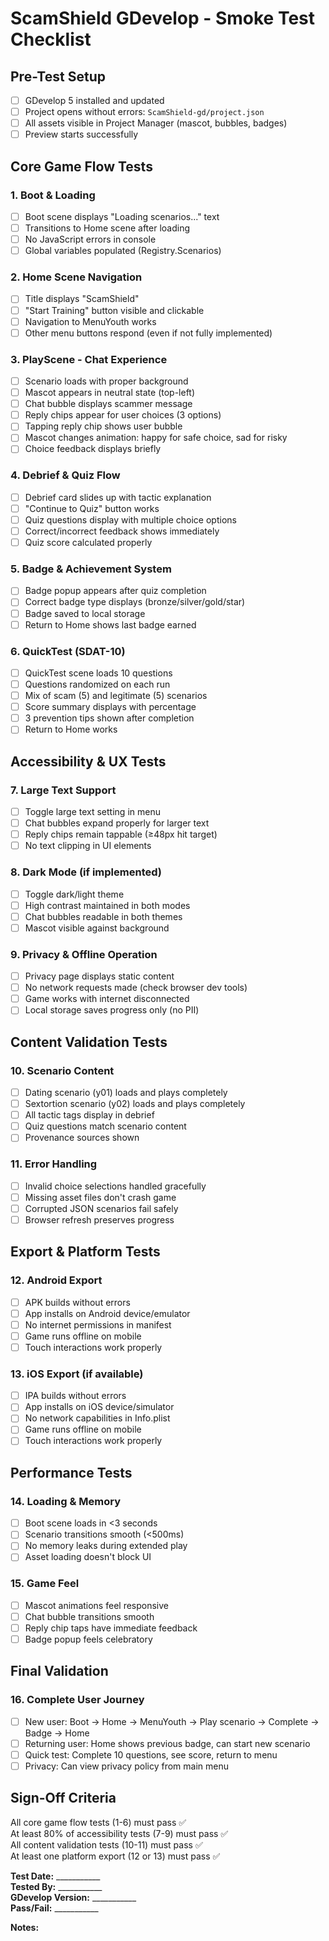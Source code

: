 # ScamShield GDevelop - Smoke Test Checklist

## Pre-Test Setup
- [ ] GDevelop 5 installed and updated
- [ ] Project opens without errors: `ScamShield-gd/project.json`
- [ ] All assets visible in Project Manager (mascot, bubbles, badges)
- [ ] Preview starts successfully

## Core Game Flow Tests

### 1. Boot & Loading
- [ ] Boot scene displays "Loading scenarios..." text
- [ ] Transitions to Home scene after loading
- [ ] No JavaScript errors in console
- [ ] Global variables populated (Registry.Scenarios)

### 2. Home Scene Navigation
- [ ] Title displays "ScamShield"
- [ ] "Start Training" button visible and clickable
- [ ] Navigation to MenuYouth works
- [ ] Other menu buttons respond (even if not fully implemented)

### 3. PlayScene - Chat Experience
- [ ] Scenario loads with proper background
- [ ] Mascot appears in neutral state (top-left)
- [ ] Chat bubble displays scammer message
- [ ] Reply chips appear for user choices (3 options)
- [ ] Tapping reply chip shows user bubble
- [ ] Mascot changes animation: happy for safe choice, sad for risky
- [ ] Choice feedback displays briefly

### 4. Debrief & Quiz Flow
- [ ] Debrief card slides up with tactic explanation
- [ ] "Continue to Quiz" button works
- [ ] Quiz questions display with multiple choice options
- [ ] Correct/incorrect feedback shows immediately
- [ ] Quiz score calculated properly

### 5. Badge & Achievement System
- [ ] Badge popup appears after quiz completion
- [ ] Correct badge type displays (bronze/silver/gold/star)
- [ ] Badge saved to local storage
- [ ] Return to Home shows last badge earned

### 6. QuickTest (SDAT-10)
- [ ] QuickTest scene loads 10 questions
- [ ] Questions randomized on each run
- [ ] Mix of scam (5) and legitimate (5) scenarios
- [ ] Score summary displays with percentage
- [ ] 3 prevention tips shown after completion
- [ ] Return to Home works

## Accessibility & UX Tests

### 7. Large Text Support
- [ ] Toggle large text setting in menu
- [ ] Chat bubbles expand properly for larger text
- [ ] Reply chips remain tappable (≥48px hit target)
- [ ] No text clipping in UI elements

### 8. Dark Mode (if implemented)
- [ ] Toggle dark/light theme
- [ ] High contrast maintained in both modes
- [ ] Chat bubbles readable in both themes
- [ ] Mascot visible against background

### 9. Privacy & Offline Operation
- [ ] Privacy page displays static content
- [ ] No network requests made (check browser dev tools)
- [ ] Game works with internet disconnected
- [ ] Local storage saves progress only (no PII)

## Content Validation Tests

### 10. Scenario Content
- [ ] Dating scenario (y01) loads and plays completely
- [ ] Sextortion scenario (y02) loads and plays completely
- [ ] All tactic tags display in debrief
- [ ] Quiz questions match scenario content
- [ ] Provenance sources shown

### 11. Error Handling
- [ ] Invalid choice selections handled gracefully
- [ ] Missing asset files don't crash game
- [ ] Corrupted JSON scenarios fail safely
- [ ] Browser refresh preserves progress

## Export & Platform Tests

### 12. Android Export
- [ ] APK builds without errors
- [ ] App installs on Android device/emulator
- [ ] No internet permissions in manifest
- [ ] Game runs offline on mobile
- [ ] Touch interactions work properly

### 13. iOS Export (if available)
- [ ] IPA builds without errors
- [ ] App installs on iOS device/simulator
- [ ] No network capabilities in Info.plist
- [ ] Game runs offline on mobile
- [ ] Touch interactions work properly

## Performance Tests

### 14. Loading & Memory
- [ ] Boot scene loads in <3 seconds
- [ ] Scenario transitions smooth (<500ms)
- [ ] No memory leaks during extended play
- [ ] Asset loading doesn't block UI

### 15. Game Feel
- [ ] Mascot animations feel responsive
- [ ] Chat bubble transitions smooth
- [ ] Reply chip taps have immediate feedback
- [ ] Badge popup feels celebratory

## Final Validation

### 16. Complete User Journey
- [ ] New user: Boot → Home → MenuYouth → Play scenario → Complete → Badge → Home
- [ ] Returning user: Home shows previous badge, can start new scenario
- [ ] Quick test: Complete 10 questions, see score, return to menu
- [ ] Privacy: Can view privacy policy from main menu

## Sign-Off Criteria

All core game flow tests (1-6) must pass ✅  
At least 80% of accessibility tests (7-9) must pass ✅  
All content validation tests (10-11) must pass ✅  
At least one platform export (12 or 13) must pass ✅

**Test Date:** ___________  
**Tested By:** ___________  
**GDevelop Version:** ___________  
**Pass/Fail:** ___________  

**Notes:**